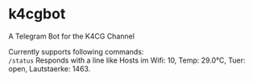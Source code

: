 # k4cgbot
A Telegram Bot for the K4CG Channel

Currently supports following commands:  
`/status` Responds with a line like Hosts im Wifi: 10, Temp: 29.0°C, Tuer: open, Lautstaerke: 1463.
